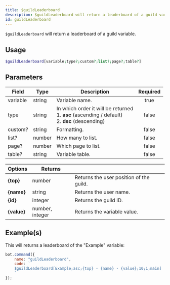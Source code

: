```yaml
---
title: $guildLeaderboard
description: $guildLeaderboard will return a leaderboard of a guild variable.
id: guildLeaderboard
---
```


`$guildLeaderboard` will return a leaderboard of a guild variable.

## Usage

```php
$guildLeaderboard[variable;type?;custom?;list?;page?;table?]
```

## Parameters

| Field    | Type   | Description                                                                                               | Required |
| -------- | ------ | --------------------------------------------------------------------------------------------------------- | :------: |
| variable | string | Variable name.                                                                                            |  true    |
| type     | string | In which order it will be returned <br /> 1. **asc** (ascending / default) <br /> 2. **dsc** (descending) |  false   |
| custom?  | string | Formatting.                                                                                               |  false   |
| list?    | number | How many to list.                                                                                         |  false   |
| page?    | number | Which page to list.                                                                                       |  false   |
| table?   | string | Variable table.                                                                                           |  false   |

| Options     | Returns         |                                         |
| ----------- | --------------- | --------------------------------------- |
| **{top}**   | number          | Returns the user position of the guild. |
| **{name}**  | string          | Returns the user name.                  |
| **{id}**    | integer         | Returns the guild ID.                   |
| **{value}** | number, integer | Returns the variable value.             |

## Example(s)

This will returns a leaderboard of the "Example" variable:

```javascript
bot.command({
    name: "guildLeaderboard",
    code: `
    $guildLeaderboard[Example;asc;{top} - {name} - {value};10;1;main]
    `
});
```
